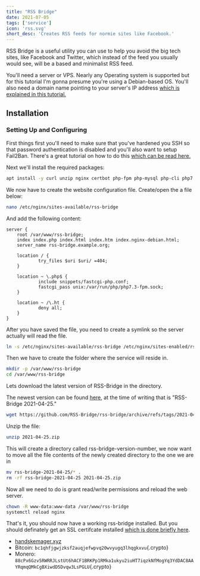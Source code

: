 ```yaml
---
title: "RSS Bridge"
date: 2021-07-05
tags: ['service']
icon: 'rss.svg'
short_desc: 'Creates RSS feeds for normie sites like Facebook.'
---
```

RSS Bridge is a useful utility you can use to help you avoid the big
tech sites, like Facebook and Twitter, which instead of the feed you
usually would see, will be a based and minimalist RSS feed.

You\'ll need a server or VPS. Nearly any Operating system is supported
but for this tutorial I\'m gonna presume you\'re using a Debian-based
OS. You\'ll also need a domain name pointing to your server\'s IP
address [which is explained in this tutorial.](/basic/dns)

## Installation

### Setting Up and Configuring

First things first you\'ll need to make sure that you\'ve hardened you
SSH so that password authentication is disabled and you\'ll also want to
setup Fail2Ban. There\'s a great tutorial on how to do this [which can be read here.](/sshkeys)

Next we\'ll install the required packages:

```sh
apt install -y curl unzip nginx certbot php-fpm php-mysql php-cli php7.3-mbstring php7.3-curl php7.3-xml php7.3-sqlite3 php7.3-json
```

We now have to create the website configuration file. Create/open the a
file below:

```sh
nano /etc/nginx/sites-available/rss-bridge
```

And add the following content:

```nginx
server {
    root /var/www/rss-bridge;
    index index.php index.html index.htm index.nginx-debian.html;
    server_name rss-bridge.example.org;

    location / {
            try_files $uri $uri/ =404;
    }

    location ~ \.php$ {
            include snippets/fastcgi-php.conf;
            fastcgi_pass unix:/var/run/php/php7.3-fpm.sock;
    }

    location ~ /\.ht {
            deny all;
    }
}
```

After you have saved the file, you need to create a symlink so the
server actually will read the file.

```sh
ln -s /etc/nginx/sites-available/rss-bridge /etc/nginx/sites-enabled/rss-bridge
```

Then we have to create the folder where the service will reside in.

```sh
mkdir -p /var/www/rss-bridge
cd /var/www/rss-bridge
```

Lets download the latest version of RSS-Bridge in the directory.

The newest version can be found
[here](https://github.com/RSS-Bridge/rss-bridge/releases), at the time of
writing that is \"RSS-Bridge 2021-04-25.\"

```sh
wget https://github.com/RSS-Bridge/rss-bridge/archive/refs/tags/2021-04-25.zip
```

Unzip the file:

```sh
unzip 2021-04-25.zip
```

This will create a directory called rss-bridge-version-number, we now
want to move all the file contents of the newly created directory to the
one we are in

```sh
mv rss-bridge-2021-04-25/* .
rm -rf rss-bridge-2021-04-25 2021-04-25.zip
```

Now all we need to do is grant read/write permissions and reload the web
server.

```sh
chown -R www-data:www-data /var/www/rss-bridge
systemctl reload nginx
```

That\'s it, you should now have a working rss-bridge installed. But you
should definately get an SSL certifcate installed [which is done briefly here](/basic/certbot).

-   [handskemager.xyz](https://handskemager.xyz)
-   Bitcoin: `bc1qhfjgwjzksf2auqjefwpvq20wvyugq3lhqgkxvu`{.crypto}
-   Monero:
    `88cPx6Gzv5RWRRJLstUt6hACF1BRKPp1RMka1ukyu2iuHT7iqzkNfMogYq3YdDAC8AAYRqmqQMkCgBXiwdD5Dvqw3LsPGLU`{.crypto}
